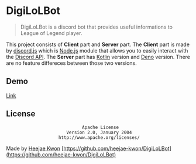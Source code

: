 # DigiLoLBot
> DigiLoLBot is a discord bot that provides useful informations to League of Legend player.

This project consists of **Client** part and **Server** part.
The **Client** part is made by [discord.js](https://discord.js.org/#/docs/main/stable/general/welcome) which is [Node.js](https://nodejs.org/en) module that allows you to easily interact with the [Discord API](https://discord.com/developers/docs/intro).
The **Server** part has [Kotlin](https://kotlinlang.org/docs/reference/) version and [Deno](https://deno.land/) version. There are no feature differeces between those two versions.

## Demo
[Link](https://discord.com/api/oauth2/authorize?client_id=750690480110436352&permissions=1074260032&scope=bot)


## License
                                 Apache License
                           Version 2.0, January 2004
                        http://www.apache.org/licenses/

Made by [Heejae Kwon](https://github.com/heejae-kwon)
[https://github.com/heejae-kwon/DigiLoLBot](https://github.com/heejae-kwon/DigiLoLBot)


<!-- Markdown link & img dfn's -->
